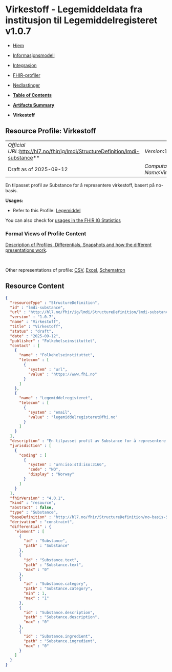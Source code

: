 # Virkestoff - Legemiddeldata fra institusjon til Legemiddelregisteret v1.0.7

*  [Hjem](index.md) 
*  [Informasjonsmodell](informasjonsmodell.md) 
*  [Integrasjon](integrasjon.md) 
*  [FHIR-profiler](profiler.md) 
*  [Nedlastinger](nedlastinger.md) 

* [**Table of Contents**](toc.md)
* [**Artifacts Summary**](artifacts.md)
* **Virkestoff**

## Resource Profile: Virkestoff 

| | |
| :--- | :--- |
| *Official URL*:http://hl7.no/fhir/ig/lmdi/StructureDefinition/lmdi-substance** | *Version*:1.0.7** |
| Draft as of 2025-09-12 | *Computable Name*:Virkestoff |

 
En tilpasset profil av Substance for å representere virkestoff, basert på no-basis. 

**Usages:**

* Refer to this Profile: [Legemiddel](StructureDefinition-lmdi-medication.md)

You can also check for [usages in the FHIR IG Statistics](https://packages2.fhir.org/xig/hl7.fhir.no.lmdi|current/StructureDefinition/lmdi-substance)

### Formal Views of Profile Content

 [Description of Profiles, Differentials, Snapshots and how the different presentations work](http://build.fhir.org/ig/FHIR/ig-guidance/readingIgs.html#structure-definitions). 

 

Other representations of profile: [CSV](StructureDefinition-lmdi-substance.csv), [Excel](StructureDefinition-lmdi-substance.xlsx), [Schematron](StructureDefinition-lmdi-substance.sch) 



## Resource Content

```json
{
  "resourceType" : "StructureDefinition",
  "id" : "lmdi-substance",
  "url" : "http://hl7.no/fhir/ig/lmdi/StructureDefinition/lmdi-substance",
  "version" : "1.0.7",
  "name" : "Virkestoff",
  "title" : "Virkestoff",
  "status" : "draft",
  "date" : "2025-09-12",
  "publisher" : "Folkehelseinstituttet",
  "contact" : [
    {
      "name" : "Folkehelseinstituttet",
      "telecom" : [
        {
          "system" : "url",
          "value" : "https://www.fhi.no"
        }
      ]
    },
    {
      "name" : "Legemiddelregisteret",
      "telecom" : [
        {
          "system" : "email",
          "value" : "legemiddelregisteret@fhi.no"
        }
      ]
    }
  ],
  "description" : "En tilpasset profil av Substance for å representere virkestoff, basert på no-basis.",
  "jurisdiction" : [
    {
      "coding" : [
        {
          "system" : "urn:iso:std:iso:3166",
          "code" : "NO",
          "display" : "Norway"
        }
      ]
    }
  ],
  "fhirVersion" : "4.0.1",
  "kind" : "resource",
  "abstract" : false,
  "type" : "Substance",
  "baseDefinition" : "http://hl7.no/fhir/StructureDefinition/no-basis-Substance",
  "derivation" : "constraint",
  "differential" : {
    "element" : [
      {
        "id" : "Substance",
        "path" : "Substance"
      },
      {
        "id" : "Substance.text",
        "path" : "Substance.text",
        "max" : "0"
      },
      {
        "id" : "Substance.category",
        "path" : "Substance.category",
        "min" : 1,
        "max" : "1"
      },
      {
        "id" : "Substance.description",
        "path" : "Substance.description",
        "max" : "0"
      },
      {
        "id" : "Substance.ingredient",
        "path" : "Substance.ingredient",
        "max" : "0"
      }
    ]
  }
}

```
